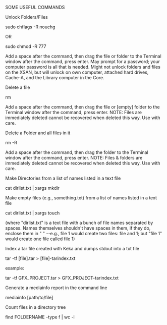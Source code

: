 SOME USEFUL COMMANDS

 

Unlock Folders/Files

 

sudo chflags -R nouchg

 

OR

 

sudo chmod -R 777

 

Add a space after the command, then drag the file or folder to the Terminal window after the command, press enter. May prompt for a password; your computer password is all that is needed. Might not unlock folders and files on the XSAN, but will unlock on own computer, attached hard drives, Cache-A, and the Library computer in the Core.

 

Delete a file

 

rm

 

Add a space after the command, then drag the file or [empty] folder to the Terminal window after the command, press enter. NOTE: Files are immediately deleted cannot be recovered when deleted this way. Use with care.

 

Delete a Folder and all files in it

 

rm -R

 

Add a space after the command, then drag the folder to the Terminal window after the command, press enter. NOTE: Files & folders are immediately deleted cannot be recovered when deleted this way. Use with care.

 

Make Directories from a list of names listed in a text file

 

cat dirlist.txt | xargs mkdir

 

Make  empty files (e.g., something.txt) from a list of names listed in a text file

 

cat dirlist.txt | xargs touch

 

(where "dirlist.txt" is a text file with a bunch of file names separated by spaces. Names themselves shouldn't have spaces in them, if they do, enclose them in " " --e.g., file 1 would create two files: file and 1;  but "file 1" would create one file called file 1)

 

Index a tar file created with Keka and dumps stdout into a txt file

 

tar -tf [file].tar > [file]-tarindex.txt

example:

tar -tf GFX_PROJECT.tar > GFX_PROJECT-tarindex.txt

 

Generate a mediainfo report in the command line

 

mediainfo [path/to/file]

 

Count files in a directory tree

 

find FOLDERNAME -type f | wc -l

 

